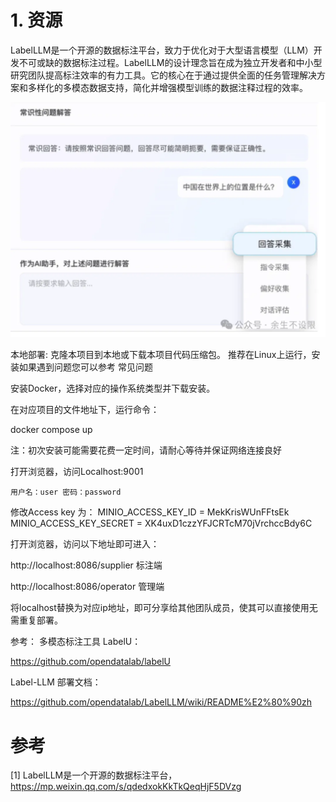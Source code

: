 # 1. 资源

LabelLLM是一个开源的数据标注平台，致力于优化对于大型语言模型（LLM）开发不可或缺的数据标注过程。LabelLLM的设计理念旨在成为独立开发者和中小型研究团队提高标注效率的有力工具。它的核心在于通过提供全面的任务管理解决方案和多样化的多模态数据支持，简化并增强模型训练的数据注释过程的效率。

![](.01_标注工具_images/c0119114.png)

本地部署:
克隆本项目到本地或下载本项目代码压缩包。
推荐在Linux上运行，安装如果遇到问题您可以参考 常见问题

安装Docker，选择对应的操作系统类型并下载安装。

在对应项目的文件地址下，运行命令：

docker compose up

注：初次安装可能需要花费一定时间，请耐心等待并保证网络连接良好

打开浏览器，访问Localhost:9001

    用户名：user 密码：password

修改Access key 为： MINIO_ACCESS_KEY_ID = MekKrisWUnFFtsEk MINIO_ACCESS_KEY_SECRET = XK4uxD1czzYFJCRTcM70jVrchccBdy6C

打开浏览器，访问以下地址即可进入：

http://localhost:8086/supplier 标注端

http://localhost:8086/operator 管理端

将localhost替换为对应ip地址，即可分享给其他团队成员，使其可以直接使用无需重复部署。

参考：
多模态标注工具 LabelU：

https://github.com/opendatalab/labelU

Label-LLM 部署文档：

https://github.com/opendatalab/LabelLLM/wiki/README%E2%80%90zh

# 参考

[1] LabelLLM是一个开源的数据标注平台，https://mp.weixin.qq.com/s/qdedxokKkTkQeqHjF5DVzg
